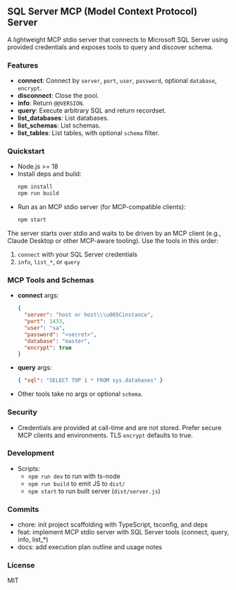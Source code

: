 ## SQL Server MCP (Model Context Protocol) Server

A lightweight MCP stdio server that connects to Microsoft SQL Server using provided credentials and exposes tools to query and discover schema.

### Features
- **connect**: Connect by `server`, `port`, `user`, `password`, optional `database`, `encrypt`.
- **disconnect**: Close the pool.
- **info**: Return `@@VERSION`.
- **query**: Execute arbitrary SQL and return recordset.
- **list_databases**: List databases.
- **list_schemas**: List schemas.
- **list_tables**: List tables, with optional `schema` filter.

### Quickstart
- Node.js >= 18
- Install deps and build:
  ```bash
  npm install
  npm run build
  ```
- Run as an MCP stdio server (for MCP-compatible clients):
  ```bash
  npm start
  ```

The server starts over stdio and waits to be driven by an MCP client (e.g., Claude Desktop or other MCP-aware tooling). Use the tools in this order:
1) `connect` with your SQL Server credentials
2) `info`, `list_*`, or `query`

### MCP Tools and Schemas
- **connect** args:
  ```json
  {
    "server": "host or host\\\u005Cinstance",
    "port": 1433,
    "user": "sa",
    "password": "<secret>",
    "database": "master",
    "encrypt": true
  }
  ```
- **query** args:
  ```json
  { "sql": "SELECT TOP 1 * FROM sys.databases" }
  ```
- Other tools take no args or optional `schema`.

### Security
- Credentials are provided at call-time and are not stored. Prefer secure MCP clients and environments. TLS `encrypt` defaults to true.

### Development
- Scripts:
  - `npm run dev` to run with ts-node
  - `npm run build` to emit JS to `dist/`
  - `npm start` to run built server (`dist/server.js`)

### Commits
- chore: init project scaffolding with TypeScript, tsconfig, and deps
- feat: implement MCP stdio server with SQL Server tools (connect, query, info, list_*)
- docs: add execution plan outline and usage notes

### License
MIT
